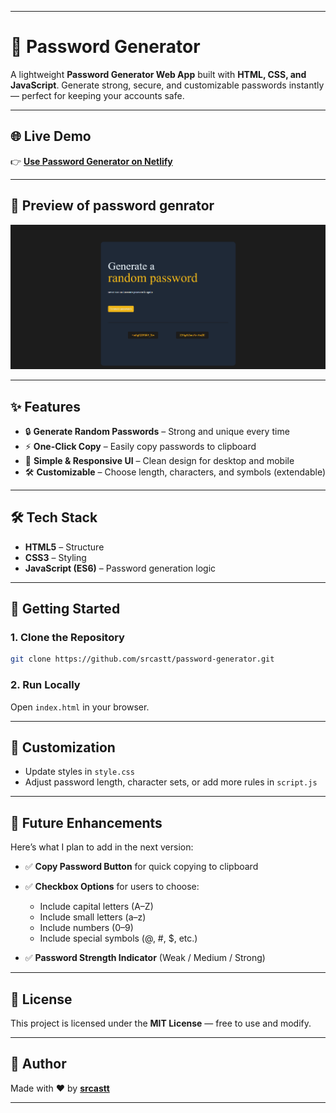 

---

# 🔑 Password Generator

A lightweight **Password Generator Web App** built with **HTML, CSS, and JavaScript**.
Generate strong, secure, and customizable passwords instantly — perfect for keeping your accounts safe.

---

## 🌐 Live Demo

👉 **[Use Password Generator on Netlify](https://password-generator-for-security.netlify.app/)**

---

## 📸 Preview of password genrator

<p align="center">  
  <img src="images/output-of-passwordgenerator.png" alt="Password Generator Preview" width="600">  
</p>  

---

## ✨ Features

* 🔒 **Generate Random Passwords** – Strong and unique every time
* ⚡ **One-Click Copy** – Easily copy passwords to clipboard
* 🎨 **Simple & Responsive UI** – Clean design for desktop and mobile
* 🛠️ **Customizable** – Choose length, characters, and symbols (extendable)

---

## 🛠️ Tech Stack

* **HTML5** – Structure
* **CSS3** – Styling
* **JavaScript (ES6)** – Password generation logic

---

## 🚀 Getting Started

### 1. Clone the Repository

```bash
git clone https://github.com/srcastt/password-generator.git
```

### 2. Run Locally

Open `index.html` in your browser.

---

## 🎨 Customization

* Update styles in `style.css`
* Adjust password length, character sets, or add more rules in `script.js`

---

## 🔮 Future Enhancements

Here’s what I plan to add in the next version:

* ✅ **Copy Password Button** for quick copying to clipboard
* ✅ **Checkbox Options** for users to choose:

  * Include capital letters (A–Z)
  * Include small letters (a–z)
  * Include numbers (0–9)
  * Include special symbols (@, #, \$, etc.)
* ✅ **Password Strength Indicator** (Weak / Medium / Strong)

---

## 📜 License

This project is licensed under the **MIT License** — free to use and modify.

---

## 👤 Author

Made with ❤️ by **[srcastt](https://github.com/srcastt)**

---


